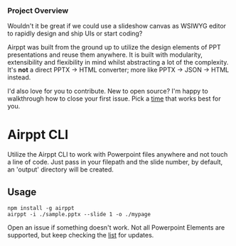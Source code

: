 ### Project Overview

Wouldn't it be great if we could use a slideshow canvas as WSIWYG editor to rapidly design and ship UIs or start coding?

Airppt was built from the ground up to utilize the design elements of PPT presentations and reuse them anywhere. It is built with modularity, extensibility and flexibility in mind whilst abstracting a lot of the complexity. It's **not** a direct PPTX -> HTML converter; more like PPTX -> JSON -> HTML instead.

I'd also love for you to contribute. New to open source? I'm happy to walkthrough how to close your first issue. Pick a [time](http://www.calendly.com/heyraviteja) that works best for you.

# Airppt CLI

Utilize the Airppt CLI to work with Powerpoint files anywhere and not touch a line of code. Just pass in your filepath and the slide number, by default, an 'output' directory will be created.

## Usage

```
npm install -g airppt
airppt -i ./sample.pptx --slide 1 -o ./mypage
```

Open an issue if something doesn't work. Not all Powerpoint Elements are supported, but keep checking the [list](#) for updates.

